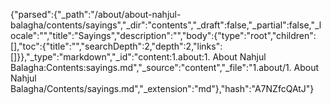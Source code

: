 {"parsed":{"_path":"/about/about-nahjul-balagha/contents/sayings","_dir":"contents","_draft":false,"_partial":false,"_locale":"","title":"Sayings","description":"","body":{"type":"root","children":[],"toc":{"title":"","searchDepth":2,"depth":2,"links":[]}},"_type":"markdown","_id":"content:1.about:1. About Nahjul Balagha:Contents:sayings.md","_source":"content","_file":"1.about/1. About Nahjul Balagha/Contents/sayings.md","_extension":"md"},"hash":"A7NZfcQAtJ"}